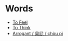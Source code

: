 # Words

* [To Feel](chinese/words/feel/)
* [To Think](chinese/words/think/)
* [Arrogant / 臭屁 / chòu pì](chinese/words/arrogant/)
